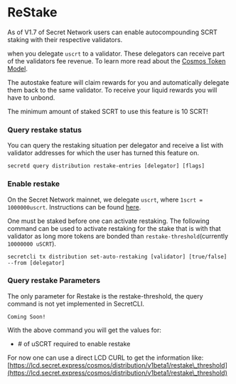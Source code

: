 # ReStake

As of V1.7 of Secret Network users can enable autocompounding SCRT staking with their respective validators.

when you delegate `uscrt` to a validator. These delegators can receive part of the validators fee revenue. To learn more read about the [Cosmos Token Model](https://github.com/cosmos/cosmos/raw/master/Cosmos\_Token\_Model.pdf).

The autostake feature will claim rewards for you and automatically delegate them back to the same validator. To receive your liquid rewards you will have to unbond.

The minimum amount of staked SCRT to use this feature is 10 SCRT!

### Query restake status <a href="#query-validators" id="query-validators"></a>

You can query the restaking situation per delegator and receive a list with validator addresses for which the user has turned this feature on.

```
secretd query distribution restake-entries [delegator] [flags]
```

### Enable restake <a href="#bond-tokens" id="bond-tokens"></a>

On the Secret Network mainnet, we delegate `uscrt`, where `1scrt = 1000000uscrt`. Instructions can be found [here](delegating.md).

One must be staked before one can activate restaking. The following command can be used to activate restaking for the stake that is with that validator as long more tokens are bonded than `restake-threshold`(currently `10000000 uSCRT`).

```
secretcli tx distribution set-auto-restaking [validator] [true/false] --from [delegator]
```

### Query restake Parameters

The only parameter for Restake is the restake-threshold, the query command is not yet implemented in SecretCLI.

```
Coming Soon!
```

With the above command you will get the values for:

* &#x20;\# of uSCRT required to enable restake

For now one can use a direct LCD CURL to get the information like: [https://lcd.secret.express/cosmos/distribution/v1beta1/restake\_threshold](https://lcd.secret.express/cosmos/distribution/v1beta1/restake\_threshold)

